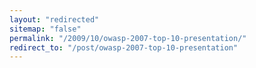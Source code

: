 ```yaml
---
layout: "redirected"
sitemap: "false"
permalink: "/2009/10/owasp-2007-top-10-presentation/"
redirect_to: "/post/owasp-2007-top-10-presentation"
---
```





